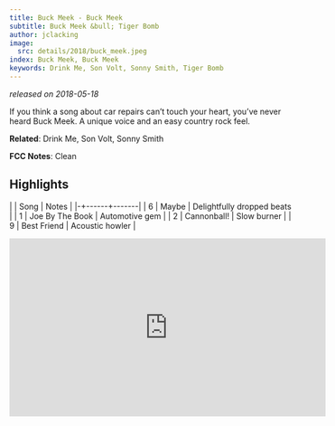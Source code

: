 ```yaml
---
title: Buck Meek - Buck Meek
subtitle: Buck Meek &bull; Tiger Bomb
author: jclacking
image:
  src: details/2018/buck_meek.jpeg
index: Buck Meek, Buck Meek
keywords: Drink Me, Son Volt, Sonny Smith, Tiger Bomb
---
```

_released on 2018-05-18_

If you think a song about car repairs can’t touch your heart, you’ve never heard Buck Meek. A unique voice and an easy country rock feel.

**Related**: Drink Me, Son Volt, Sonny Smith

<!--more-->

**FCC Notes**: Clean

## Highlights

| | Song | Notes |
|-+------+-------|
| 6 | Maybe | Delightfully dropped beats |
| 1 | Joe By The Book | Automotive gem |
| 2 | Cannonball! | Slow burner |
| 9 | Best Friend | Acoustic howler |

<div class="tlo-detail-video"><iframe width="560" height="315" src="https://www.youtube.com/embed/tyLq5s3UTi4" frameborder="0" allow="autoplay; encrypted-media" allowfullscreen></iframe></div>

